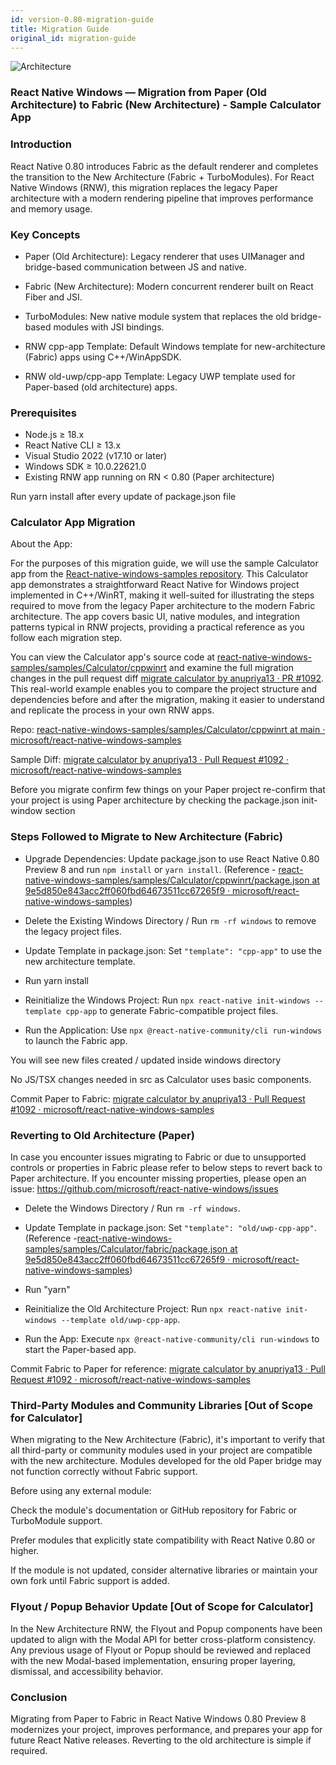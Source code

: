 ```yaml
---
id: version-0.80-migration-guide
title: Migration Guide
original_id: migration-guide
---
```


![Architecture](https://img.shields.io/badge/architecture-new_&_old-green)

### React Native Windows — Migration from Paper (Old Architecture) to Fabric (New Architecture) - Sample Calculator App 


### Introduction 

React Native 0.80 introduces Fabric as the default renderer and completes the transition to the New Architecture (Fabric + TurboModules). For React Native Windows (RNW), this migration replaces the legacy Paper architecture with a modern rendering pipeline that improves performance and memory usage. 

### Key Concepts 


- Paper (Old Architecture): Legacy renderer that uses UIManager and bridge-based communication between JS and native. 

- Fabric (New Architecture): Modern concurrent renderer built on React Fiber and JSI. 

- TurboModules: New native module system that replaces the old bridge-based modules with JSI bindings. 

- RNW cpp-app Template: Default Windows template for new-architecture (Fabric) apps using C++/WinAppSDK. 

- RNW old-uwp/cpp-app Template: Legacy UWP template used for Paper-based (old architecture) apps. 


### Prerequisites 

- Node.js ≥ 18.x 
 - React Native CLI ≥ 13.x 
 - Visual Studio 2022 (v17.10 or later) 
 - Windows SDK ≥ 10.0.22621.0 
 - Existing RNW app running on RN < 0.80 (Paper architecture) 

Run yarn install after every update of package.json file 

### Calculator App Migration 

About the App: 

For the purposes of this migration guide, we will use the sample Calculator app from the [React-native-windows-samples repository](https://github.com/microsoft/react-native-windows-samples). This Calculator app demonstrates a straightforward React Native for Windows project implemented in C++/WinRT, making it well-suited for illustrating the steps required to move from the legacy Paper architecture to the modern Fabric architecture. The app covers basic UI, native modules, and integration patterns typical in RNW projects, providing a practical reference as you follow each migration step. 

You can view the Calculator app's source code at [react-native-windows-samples/samples/Calculator/cppwinrt](https://github.com/microsoft/react-native-windows-samples/tree/9e5d850e843acc2ff060fbd64673511cc67265f9/samples/Calculator/cppwinrt) and examine the full migration changes in the pull request diff [migrate calculator by anupriya13 · PR #1092](https://github.com/microsoft/react-native-windows-samples/pull/1092/files#diff-12ccc26d0186ecea507053fb04c1d4eac13aea210e5e1e95332e9add88940971). This real-world example enables you to compare the project structure and dependencies before and after the migration, making it easier to understand and replicate the process in your own RNW apps. 

  

Repo: [react-native-windows-samples/samples/Calculator/cppwinrt at main · microsoft/react-native-windows-samples](https://github.com/microsoft/react-native-windows-samples/tree/main/samples/Calculator/cppwinrt) 

Sample Diff: [migrate calculator by anupriya13 · Pull Request #1092 · microsoft/react-native-windows-samples](https://github.com/microsoft/react-native-windows-samples/pull/1092/files#diff-12ccc26d0186ecea507053fb04c1d4eac13aea210e5e1e95332e9add88940971) 

Before you migrate confirm few things on your Paper project re-confirm that your project is using Paper architecture by checking the package.json init-window section 


### Steps Followed to Migrate to New Architecture (Fabric) 
- Upgrade Dependencies: Update package.json to use React Native 0.80 Preview 8 and run `npm install` or `yarn install`. (Reference - [react-native-windows-samples/samples/Calculator/cppwinrt/package.json at 9e5d850e843acc2ff060fbd64673511cc67265f9 · microsoft/react-native-windows-samples](https://github.com/microsoft/react-native-windows-samples/blob/9e5d850e843acc2ff060fbd64673511cc67265f9/samples/Calculator/cppwinrt/package.json))  

- Delete the Existing Windows Directory / Run `rm -rf windows` to remove the legacy project files. 

- Update Template in package.json: Set `"template": "cpp-app"` to use the new architecture template. 

- Run yarn install 

- Reinitialize the Windows Project: Run `npx react-native init-windows --template cpp-app` to generate Fabric-compatible project files. 

- Run the Application: Use `npx @react-native-community/cli run-windows` to launch the Fabric app. 


You will see new files created / updated inside windows directory 

No JS/TSX changes needed in src as Calculator uses basic components. 

                                                      
Commit Paper to Fabric: [migrate calculator by anupriya13 · Pull Request #1092 · microsoft/react-native-windows-samples](https://github.com/microsoft/react-native-windows-samples/pull/1092/commits/773c0ddec708083ab3fbd93dca08acfe0aa408aa) 

### Reverting to Old Architecture (Paper) 

In case you encounter issues migrating to Fabric or due to unsupported controls or properties in Fabric please refer to below steps to revert back to Paper architecture. If you encounter missing properties, please open an issue: https://github.com/microsoft/react-native-windows/issues 


- Delete the Windows Directory / Run `rm -rf windows`. 

- Update Template in package.json: Set `"template": "old/uwp-cpp-app"`. (Reference -[react-native-windows-samples/samples/Calculator/fabric/package.json at 9e5d850e843acc2ff060fbd64673511cc67265f9 · microsoft/react-native-windows-samples](https://github.com/microsoft/react-native-windows-samples/blob/9e5d850e843acc2ff060fbd64673511cc67265f9/samples/Calculator/fabric/package.json)) 

- Run "yarn" 

- Reinitialize the Old Architecture Project: Run `npx react-native init-windows --template old/uwp-cpp-app`. 

- Run the App: Execute `npx @react-native-community/cli run-windows` to start the Paper-based app. 



Commit Fabric to Paper for reference: [migrate calculator by anupriya13 · Pull Request #1092 · microsoft/react-native-windows-samples](https://github.com/microsoft/react-native-windows-samples/pull/1092/commits/450baba033b9c1f0e9b9e882bee91954f03767a1) 

### Third-Party Modules and Community Libraries [Out of Scope for Calculator] 

When migrating to the New Architecture (Fabric), it's important to verify that all third-party or community modules used in your project are compatible with the new architecture. Modules developed for the old Paper bridge may not function correctly without Fabric support. 

Before using any external module: 

 Check the module's documentation or GitHub repository for Fabric or TurboModule support. 

Prefer modules that explicitly state compatibility with React Native 0.80 or higher. 

If the module is not updated, consider alternative libraries or maintain your own fork until Fabric support is added. 

### Flyout / Popup Behavior Update [Out of Scope for Calculator] 

In the New Architecture RNW, the Flyout and Popup components have been updated to align with the Modal API for better cross-platform consistency. Any previous usage of Flyout or Popup should be reviewed and replaced with the new Modal-based implementation, ensuring proper layering, dismissal, and accessibility behavior. 

### Conclusion 

Migrating from Paper to Fabric in React Native Windows 0.80 Preview 8 modernizes your project, improves performance, and prepares your app for future React Native releases. Reverting to the old architecture is simple if required.
